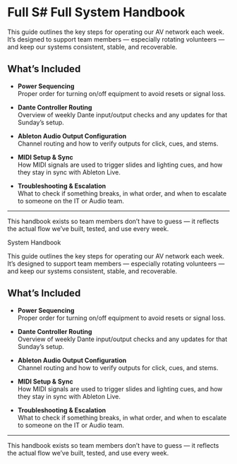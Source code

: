 # Full S# Full System Handbook

This guide outlines the key steps for operating our AV network each week. It’s designed to support team members — especially rotating volunteers — and keep our systems consistent, stable, and recoverable.

## What’s Included

- **Power Sequencing**  
  Proper order for turning on/off equipment to avoid resets or signal loss.

- **Dante Controller Routing**  
  Overview of weekly Dante input/output checks and any updates for that Sunday’s setup.

- **Ableton Audio Output Configuration**  
  Channel routing and how to verify outputs for click, cues, and stems.

- **MIDI Setup & Sync**  
  How MIDI signals are used to trigger slides and lighting cues, and how they stay in sync with Ableton Live.

- **Troubleshooting & Escalation**  
  What to check if something breaks, in what order, and when to escalate to someone on the IT or Audio team.

---

This handbook exists so team members don’t have to guess — it reflects the actual flow we’ve built, tested, and use every week.

System Handbook

This guide outlines the key steps for operating our AV network each week. It’s designed to support team members — especially rotating volunteers — and keep our systems consistent, stable, and recoverable.

## What’s Included

- **Power Sequencing**  
  Proper order for turning on/off equipment to avoid resets or signal loss.

- **Dante Controller Routing**  
  Overview of weekly Dante input/output checks and any updates for that Sunday’s setup.

- **Ableton Audio Output Configuration**  
  Channel routing and how to verify outputs for click, cues, and stems.

- **MIDI Setup & Sync**  
  How MIDI signals are used to trigger slides and lighting cues, and how they stay in sync with Ableton Live.

- **Troubleshooting & Escalation**  
  What to check if something breaks, in what order, and when to escalate to someone on the IT or Audio team.

---

This handbook exists so team members don’t have to guess — it reflects the actual flow we’ve built, tested, and use every week.

